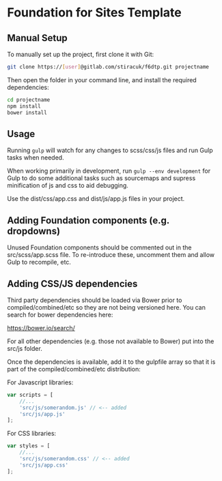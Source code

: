 # Foundation for Sites Template

## Manual Setup

To manually set up the project, first clone it with Git:

```bash
git clone https://[user]@gitlab.com/stiracuk/f6dtp.git projectname
```

Then open the folder in your command line, and install the required dependencies:

```bash
cd projectname
npm install
bower install
```

## Usage

Running `gulp` will watch for any changes to scss/css/js files and run Gulp tasks
when needed.

When working primarily in development, run `gulp --env development` for Gulp to
do some additional tasks such as sourcemaps and supress minification of js and css
to aid debugging.

Use the dist/css/app.css and dist/js/app.js files in your project.

## Adding Foundation components (e.g. dropdowns)

Unused Foundation components should be commented out in the src/scss/app.scss
file. To re-introduce these, uncomment them and allow Gulp to recompile, etc.

## Adding CSS/JS dependencies

Third party dependencies should be loaded via Bower prior to compiled/combined/etc
so they are not being versioned here. You can search for bower dependencies here:

https://bower.io/search/

For all other dependencies (e.g. those not available to Bower) put into the
src/js folder.

Once the dependencies is available, add it to the gulpfile array so that it is
part of the compiled/combined/etc distribution:

For Javascript libraries:

```javascript
var scripts = [
    //...
    'src/js/somerandom.js' // <-- added
    'src/js/app.js'
];
```

For CSS libraries:

```javascript
var styles = [
    //...
    'src/js/somerandom.css' // <-- added
    'src/js/app.css'
];
```

